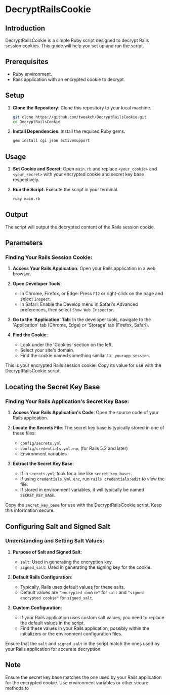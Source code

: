 # DecryptRailsCookie

## Introduction
DecryptRailsCookie is a simple Ruby script designed to decrypt Rails session cookies. This guide will help you set up and run the script.

## Prerequisites
- Ruby environment.
- Rails application with an encrypted cookie to decrypt.

## Setup
1. **Clone the Repository**: Clone this repository to your local machine.
   ```bash
   git clone https://github.com/tweakch/DecryptRailsCookie.git
   cd DecryptRailsCookie
   ```

2. **Install Dependencies**: Install the required Ruby gems.
   ```bash
   gem install cgi json activesupport
   ```

## Usage
1. **Set Cookie and Secret**: Open `main.rb` and replace `<your_cookie>` and `<your_secret>` with your encrypted cookie and secret key base respectively.

2. **Run the Script**: Execute the script in your terminal.
   ```bash
   ruby main.rb
   ```

## Output
The script will output the decrypted content of the Rails session cookie.

## Parameters

### Finding Your Rails Session Cookie:
1. **Access Your Rails Application**: Open your Rails application in a web browser.

2. **Open Developer Tools**:
   - In Chrome, Firefox, or Edge: Press `F12` or right-click on the page and select `Inspect`.
   - In Safari: Enable the Develop menu in Safari's Advanced preferences, then select `Show Web Inspector`.

3. **Go to the 'Application' Tab**: In the developer tools, navigate to the 'Application' tab (Chrome, Edge) or 'Storage' tab (Firefox, Safari).

4. **Find the Cookie**:
   - Look under the 'Cookies' section on the left.
   - Select your site's domain.
   - Find the cookie named something similar to `_yourapp_session`.

This is your encrypted Rails session cookie. Copy its value for use with the DecryptRailsCookie script.

## Locating the Secret Key Base

### Finding Your Rails Application's Secret Key Base:
1. **Access Your Rails Application's Code**: Open the source code of your Rails application.

2. **Locate the Secrets File**: The secret key base is typically stored in one of these files:
   - `config/secrets.yml`
   - `config/credentials.yml.enc` (for Rails 5.2 and later)
   - Environment variables

3. **Extract the Secret Key Base**:
   - If in `secrets.yml`, look for a line like `secret_key_base:`.
   - If using `credentials.yml.enc`, run `rails credentials:edit` to view the file.
   - If stored in environment variables, it will typically be named `SECRET_KEY_BASE`.

Copy the `secret_key_base` for use with the DecryptRailsCookie script. Keep this information secure.

## Configuring Salt and Signed Salt

### Understanding and Setting Salt Values:
1. **Purpose of Salt and Signed Salt**: 
   - `salt`: Used in generating the encryption key.
   - `signed_salt`: Used in generating the signing key for the cookie.

2. **Default Rails Configuration**:
   - Typically, Rails uses default values for these salts.
   - Default values are `"encrypted cookie"` for `salt` and `"signed encrypted cookie"` for `signed_salt`.

3. **Custom Configuration**:
   - If your Rails application uses custom salt values, you need to replace the default values in the script.
   - Find these values in your Rails application, possibly within the initializers or the environment configuration files.

Ensure that the `salt` and `signed_salt` in the script match the ones used by your Rails application for accurate decryption.

## Note
Ensure the secret key base matches the one used by your Rails application for the encrypted cookie. Use environment variables or other secure methods to